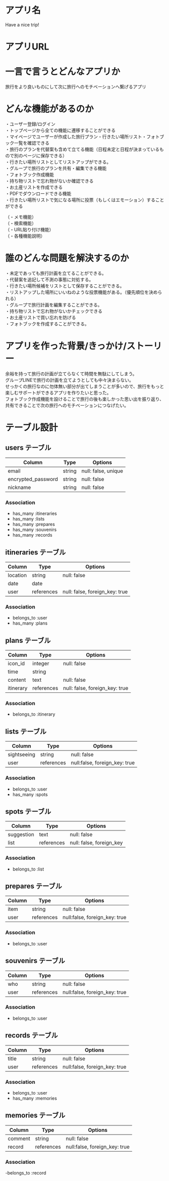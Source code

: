 # アプリ名
Have a nice trip!

# アプリURL

# 一言で言うとどんなアプリか
旅行をより良いものにして次に旅行へのモチベーションへ繋げるアプリ


# どんな機能があるのか
・ユーザー登録/ログイン  
・トップページから全ての機能に遷移することができる  
・マイページでユーザーが作成した旅行プラン・行きたい場所リスト・フォトブック一覧を確認できる  
・旅行のプランを代替案も含めて立てる機能（日程未定と日程が決まっているもので別のページに保存できる）  
・行きたい場所リストとしてリストアップができる。  
・グループで旅行のプランを共有・編集できる機能  
・フォトブック作成機能  
・持ち物リストで忘れ物がないか確認できる  
・お土産リストを作成できる  
・PDFでダウンロードできる機能  
・行きたい場所リストで気になる場所に投票（もしくはエモーション）することができる  

（・メモ機能）  
（・検索機能）  
（・URL貼り付け機能）  
（・各種機能説明）  

# 誰のどんな問題を解決するのか
・未定であっても旅行計画を立てることができる。  
・代替案を追記して不測の事態に対処する。  
・行きたい場所候補をリストとして保存することができる。  
・リストアップした場所にいいねのような投票機能がある。（優先順位を決められる）  
・グループで旅行計画を編集することができる。  
・持ち物リストで忘れ物がないかチェックできる  
・お土産リストで買い忘れを防げる  
・フォトブックを作成することができる。  

# アプリを作った背景/きっかけ/ストーリー
余裕を持って旅行の計画が立てらなくて時間を無駄にしてしまう。  
グループLINEで旅行の計画を立てようとしても中々決まらない。  
せっかくの旅行なのに勿体無い部分が出てしまうことが多いので、旅行をもっと楽しむサポートができるアプリを作りたいと思った。  
フォトブック作成機能を設けることで旅行の後も楽しかった思い出を振り返り、共有できることで次の旅行へのモチベーションにつなげたい。


# テーブル設計

## users テーブル

| Column             | Type   | Options     |
| ------------------ | ------ | ----------- |
| email              | string | null: false, unique |
| encrypted_password | string | null: false |
| nickname           | string | null: false |


### Association
- has_many :itineraries
- has_many :lists
- has_many :prepares
- has_many :souvenirs
- has_many :records


## itineraries テーブル

| Column   | Type       | Options     |
| -------- | ---------- | ----------- |
| location | string     | null: false |
| date     | date       |             |
| user     | references | null: false, foreign_key: true |

### Association
- belongs_to :user
- has_many :plans

## plans テーブル

| Column    | Type       | Options     |
| --------- | ---------- | ----------- |
| icon_id   | integer    | null: false |
| time      | string     |             |
| content   | text       | null: false |
| itinerary | references | null: false, foreign_key: true |

### Association
- belongs_to :itinerary

## lists テーブル

| Column      | Type       | Options     |
| ----------- | ---------- | ----------- |
| sightseeing | string     | null: false |
| user        | references | null:false, foreign_key: true |

### Association
- belongs_to :user
- has_many :spots

## spots テーブル

| Column | Type | Options |
| ------ | ---- | ------- |
| suggestion | text | null: false |
| list | references | null: false, foreign_key |

### Association
- belongs_to :list

## prepares テーブル

| Column | Type | Options |
| ------ | ---- | ------- |
| item | string | null: false |
| user        | references | null:false, foreign_key: true |

### Association
- belongs_to :user

## souvenirs テーブル

| Column | Type | Options |
| ------ | ---- | ------- |
| who | string | null: false |
| user        | references | null:false, foreign_key: true |

### Association
- belongs_to :user

## records テーブル

| Column | Type | Options |
| ------ | ---- | ------- |
| title | string | null: false |
| user        | references | null:false, foreign_key: true |

### Association
- belongs_to :user
- has_many :memories

## memories テーブル

| Column | Type | Options |
| ------ | ---- | ------- |
| comment | string |  null: false|
| record | references | null:false, foreign_key: true |

### Association
-belongs_to :record
